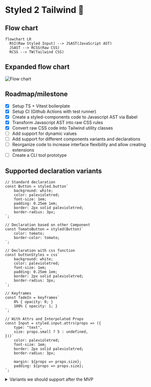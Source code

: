 # Styled 2 Tailwind 🦄

## Flow chart

```mermaid
flowchart LR
  RSI(Raw Styled Input) --> JSAST(JavaScript AST)
  JSAST --> RCSS(Raw CSS)
  RCSS --> TW(Tailwind CSS)
```

## Expanded flow chart

![Flow chart](https://i.imgur.com/3r6uz6I.png)

## Roadmap/milestone

- [X] Setup TS + Vitest boilerplate
- [X] Setup CI (Github Actions with test runner)
- [X] Create a styled-components code to Javascript AST via Babel
- [X] Transform Javascript AST into raw CSS rules
- [X] Convert raw CSS code into Tailwind utility classes
- [ ] Add support for dynamic values
- [ ] Add support for different components variants and declarations
- [ ] Reorganize code to increase interface flexibility and allow creating extensions
- [ ] Create a CLI tool prototype

## Supported declaration variants

```tsx
// Standard declaration
const Button = styled.button`
    background: white;
    color: palevioletred;
    font-size: 1em;
    padding: 0.25em 1em;
    border: 2px solid palevioletred;
    border-radius: 3px;
`;
​
// Declaration based on other Component
const TomatoButton = styled(Button)`
    color: tomato;
    border-color: tomato;
`;
​
// Declaration with css function
const buttonStyles = css`
    background: white;
    color: palevioletred;
    font-size: 1em;
    padding: 0.25em 1em;
    border: 2px solid palevioletred;
    border-radius: 3px;
`;
​
// Keyframes 
const fadeIn = keyframes`
    0% { opacity: 0; }
    100% { opacity: 1; }
`;

// With Attrs and Interpolated Props
const Input = styled.input.attrs(props => ({
    type: "text",
    size: props.small ? 5 : undefined,
}))`
    color: palevioletred;
    font-size: 1em;
    border: 2px solid palevioletred;
    border-radius: 3px;
​
    margin: ${props => props.size};
    padding: ${props => props.size};
`;
```

<details>
  <summary>Variants we should support after the MVP</summary>
  
  ```tsx

  // TBD
  const Button = styled.button({
      background: 'white',
      color: 'palevioletred',
      fontSize: '1em',
      padding: '0.25em 1em',
      border: '2px solid palevioletred',
      borderRadius: '3px',
  });
  
  // TBD
  render() {
      const Button = styled.button`
          color: palevioletred;
      `;
  ​
      return <Button>Click me!</Button>;
  }
  
  // TBD
  const Button = styled.button`
      ${buttonStyles}
  `;
  ```
</details>
